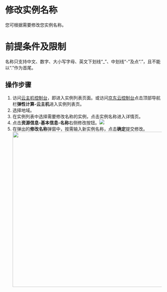 # 修改实例名称

您可根据需要修改您实例名称。

# 前提条件及限制
名称只支持中文、数字、大小写字母、英文下划线“_”、中划线“-”及点“.”，且不能以“.”作为首尾。

## 操作步骤
1. 访问[云主机控制台](https://cns-console.jdcloud.com/host/compute/list)，即进入实例列表页面。或访问[京东云控制台](https://console.jdcloud.com)点击顶部导航栏**弹性计算-云主机**进入实例列表页。
2. 选择地域。
3. 在实例列表中选择需要修改名称的实例，点击实例名称进入详情页。
4. 点击**资源信息-基本信息-名称**右侧修改按钮。![](https://img1.jcloudcs.com/cn/image/vm/modifyname.png)
5. 在弹出的**修改名称**弹窗中，按需输入新实例名称，点击**确定**提交修改。<div align="center"><img src="https://img1.jcloudcs.com/cn/image/vm/modifyname2.png" width="500"></div>
